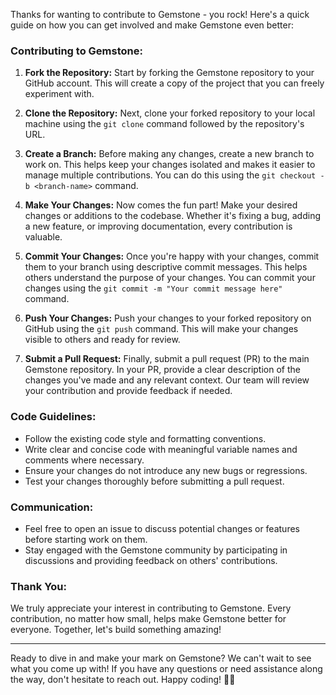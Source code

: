 
Thanks for wanting to contribute to Gemstone - you rock! Here's a quick guide on how you can get involved and make Gemstone even better:

### Contributing to Gemstone:

1. **Fork the Repository:** Start by forking the Gemstone repository to your GitHub account. This will create a copy of the project that you can freely experiment with.

2. **Clone the Repository:** Next, clone your forked repository to your local machine using the `git clone` command followed by the repository's URL.

3. **Create a Branch:** Before making any changes, create a new branch to work on. This helps keep your changes isolated and makes it easier to manage multiple contributions. You can do this using the `git checkout -b <branch-name>` command.

4. **Make Your Changes:** Now comes the fun part! Make your desired changes or additions to the codebase. Whether it's fixing a bug, adding a new feature, or improving documentation, every contribution is valuable.

5. **Commit Your Changes:** Once you're happy with your changes, commit them to your branch using descriptive commit messages. This helps others understand the purpose of your changes. You can commit your changes using the `git commit -m "Your commit message here"` command.

6. **Push Your Changes:** Push your changes to your forked repository on GitHub using the `git push` command. This will make your changes visible to others and ready for review.

7. **Submit a Pull Request:** Finally, submit a pull request (PR) to the main Gemstone repository. In your PR, provide a clear description of the changes you've made and any relevant context. Our team will review your contribution and provide feedback if needed.

### Code Guidelines:

- Follow the existing code style and formatting conventions.
- Write clear and concise code with meaningful variable names and comments where necessary.
- Ensure your changes do not introduce any new bugs or regressions.
- Test your changes thoroughly before submitting a pull request.

### Communication:

- Feel free to open an issue to discuss potential changes or features before starting work on them.
- Stay engaged with the Gemstone community by participating in discussions and providing feedback on others' contributions.

### Thank You:

We truly appreciate your interest in contributing to Gemstone. Every contribution, no matter how small, helps make Gemstone better for everyone. Together, let's build something amazing!

---

Ready to dive in and make your mark on Gemstone? We can't wait to see what you come up with! If you have any questions or need assistance along the way, don't hesitate to reach out. Happy coding! 🌟🚀
